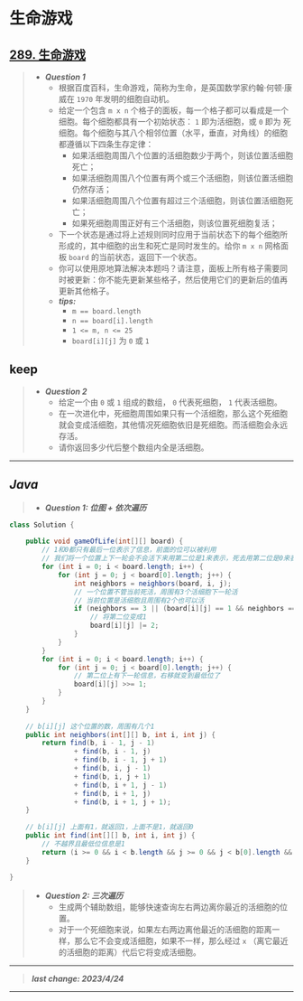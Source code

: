 # 生命游戏

## [289. 生命游戏](https://leetcode.cn/problems/game-of-life/)

> - ***Question 1***
>   - 根据百度百科，生命游戏，简称为生命，是英国数学家约翰·何顿·康威在 `1970` 年发明的细胞自动机。
>   - 给定一个包含 `m x n` 个格子的面板，每一个格子都可以看成是一个细胞。每个细胞都具有一个初始状态： `1` 即为活细胞，或 `0` 即为 死细胞。每个细胞与其八个相邻位置（水平，垂直，对角线）的细胞都遵循以下四条生存定律：
>     - 如果活细胞周围八个位置的活细胞数少于两个，则该位置活细胞死亡；
>     - 如果活细胞周围八个位置有两个或三个活细胞，则该位置活细胞仍然存活；
>     - 如果活细胞周围八个位置有超过三个活细胞，则该位置活细胞死亡；
>     - 如果死细胞周围正好有三个活细胞，则该位置死细胞复活；
>   - 下一个状态是通过将上述规则同时应用于当前状态下的每个细胞所形成的，其中细胞的出生和死亡是同时发生的。给你 `m x n` 网格面板 `board` 的当前状态，返回下一个状态。
>   - 你可以使用原地算法解决本题吗？请注意，面板上所有格子需要同时被更新：你不能先更新某些格子，然后使用它们的更新后的值再更新其他格子。
>   - ***tips:***
>     - `m == board.length`
>     - `n == board[i].length`
>     - `1 <= m, n <= 25`
>     - `board[i][j]` 为 `0` 或 `1`

## keep

> - ***Question 2***
>   - 给定一个由 `0` 或 `1` 组成的数组， `0` 代表死细胞， `1` 代表活细胞。
>   - 在一次进化中，死细胞周围如果只有一个活细胞，那么这个死细胞就会变成活细胞，其他情况死细胞依旧是死细胞。而活细胞会永远存活。
>   - 请你返回多少代后整个数组内全是活细胞。

---

## *Java*

> - ***Question 1: 位图 + 依次遍历***

```java
class Solution {
    
    public void gameOfLife(int[][] board) {
        // 1和0都只有最后一位表示了信息，前面的位可以被利用
        // 我们将一个位置上下一轮会不会活下来用第二位是1来表示，死去用第二位是0来表示
        for (int i = 0; i < board.length; i++) {
            for (int j = 0; j < board[0].length; j++) {
                int neighbors = neighbors(board, i, j);
                // 一个位置不管当前死活，周围有3个活细胞下一轮活
                // 当前位置是活细胞且周围有2个也可以活
                if (neighbors == 3 || (board[i][j] == 1 && neighbors == 2)) {
                    // 将第二位变成1
                    board[i][j] |= 2;
                }
            }
        }
        for (int i = 0; i < board.length; i++) {
            for (int j = 0; j < board[0].length; j++) {
                // 第二位上有下一轮信息，右移就变到最低位了
                board[i][j] >>= 1;
            }
        }
    }
    
    // b[i][j] 这个位置的数，周围有几个1
    public int neighbors(int[][] b, int i, int j) {
        return find(b, i - 1, j - 1)
                + find(b, i - 1, j)
                + find(b, i - 1, j + 1)
                + find(b, i, j - 1)
                + find(b, i, j + 1)
                + find(b, i + 1, j - 1)
                + find(b, i + 1, j)
                + find(b, i + 1, j + 1);
    }
    
    // b[i][j] 上面有1，就返回1，上面不是1，就返回0
    public int find(int[][] b, int i, int j) {
        // 不越界且最低位信息是1
        return (i >= 0 && i < b.length && j >= 0 && j < b[0].length && (b[i][j] & 1) == 1) ? 1 : 0;
    }
    
}
```

> - ***Question 2: 三次遍历***
>   - 生成两个辅助数组，能够快速查询左右两边离你最近的活细胞的位置。
>   - 对于一个死细胞来说，如果左右两边离他最近的活细胞的距离一样，那么它不会变成活细胞，如果不一样，那么经过 `x` （离它最近的活细胞的距离）代后它将变成活细胞。

---

> ***last change: 2023/4/24***

---
